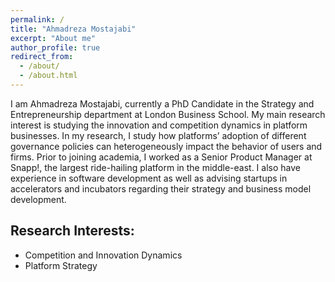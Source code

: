 ```yaml
---
permalink: /
title: "Ahmadreza Mostajabi"
excerpt: "About me"
author_profile: true
redirect_from: 
  - /about/
  - /about.html
---
```


I am Ahmadreza Mostajabi, currently a PhD Candidate in the Strategy and Entrepreneurship department at London Business School. My main research interest is studying the innovation and competition dynamics in platform businesses. In my research, I study how platforms’ adoption of different governance policies can heterogeneously impact the behavior of users and firms. Prior to joining academia, I worked as a Senior Product Manager at Snapp!, the largest ride-hailing platform in the middle-east. I also have experience in software development as well as advising startups in accelerators and incubators regarding their strategy and business model development.

Research Interests:
---
* Competition and Innovation Dynamics
* Platform Strategy
